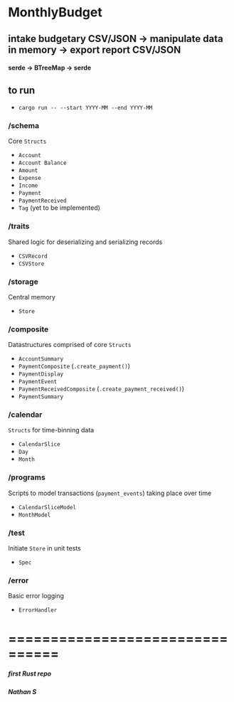 # MonthlyBudget

## intake budgetary CSV/JSON -> manipulate data in memory -> export report CSV/JSON
#### serde -> BTreeMap -> serde

## to run
- `cargo run -- --start YYYY-MM --end YYYY-MM`

### /schema
Core `Structs`
  - `Account`
  - `Account Balance`
  - `Amount`
  - `Expense`
  - `Income`
  - `Payment`
  - `PaymentReceived`
  - `Tag` (yet to be implemented)

### /traits
Shared logic for deserializing and serializing records

  - `CSVRecord`
  - `CSVStore`
  
### /storage
Central memory
  - `Store`

### /composite
Datastructures comprised of core `Structs`
  - `AccountSummary`
  - `PaymentComposite` (`.create_payment()`)
  - `PaymentDisplay`
  - `PaymentEvent`
  - `PaymentReceivedComposite` (`.create_payment_received()`)
  - `PaymentSummary`

### /calendar
`Structs` for time-binning data
  - `CalendarSlice`
  - `Day`
  - `Month`
  
### /programs
Scripts to model transactions (`payment_events`) taking place over time
  - `CalendarSliceModel`
  - `MonthModel`
  
### /test
Initiate `Store` in unit tests
  - `Spec`
  
### /error
Basic error logging
  - `ErrorHandler`


================================
================================

##### first Rust repo
##### Nathan S
